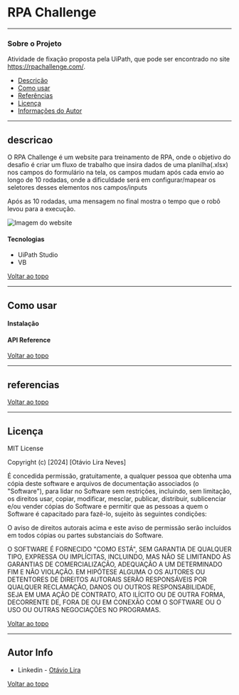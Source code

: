 # RPA Challenge

---

### Sobre o Projeto
Atividade de fixação proposta pela UiPath, que pode ser encontrado no site https://rpachallenge.com/.

- [Descrição](#descricao)
- [Como usar](#como-usar)
- [Referências](#referencias)
- [Licença](#licenca)
- [Informações do Autor](#autor-info)

---

## descricao

O RPA Challenge é um website para treinamento de RPA, onde o objetivo do desafio é criar um fluxo de trabalho que insira dados de uma planilha(.xlsx) nos campos do formulário na tela, os campos mudam após cada envio ao longo de 10 rodadas, onde a dificuldade será em configurar/mapear os seletores desses elementos nos campos/inputs

Após as 10 rodadas, uma mensagem no final mostra o tempo que o robô levou para a execução.

![Imagem do website](image-1.png)


#### Tecnologias

- UiPath Studio
- VB

[Voltar ao topo](#readme)

---

## Como usar

#### Instalação



#### API Reference

[Voltar ao topo](#readme)

---

## referencias
[Voltar ao topo](#readme)

---

## Licença

MIT License

Copyright (c) [2024] [Otávio Lira Neves]

É concedida permissão, gratuitamente, a qualquer pessoa que obtenha uma cópia
deste software e arquivos de documentação associados (o "Software"), para lidar
no Software sem restrições, incluindo, sem limitação, os direitos
usar, copiar, modificar, mesclar, publicar, distribuir, sublicenciar e/ou vender
cópias do Software e permitir que as pessoas a quem o Software é
capacitado para fazê-lo, sujeito às seguintes condições:

O aviso de direitos autorais acima e este aviso de permissão serão incluídos em todos
cópias ou partes substanciais do Software.

O SOFTWARE É FORNECIDO "COMO ESTÁ", SEM GARANTIA DE QUALQUER TIPO, EXPRESSA OU
IMPLÍCITAS, INCLUINDO, MAS NÃO SE LIMITANDO ÀS GARANTIAS DE COMERCIALIZAÇÃO,
ADEQUAÇÃO A UM DETERMINADO FIM E NÃO VIOLAÇÃO. EM HIPÓTESE ALGUMA O
OS AUTORES OU DETENTORES DE DIREITOS AUTORAIS SERÃO RESPONSÁVEIS POR QUALQUER RECLAMAÇÃO, DANOS OU OUTROS
RESPONSABILIDADE, SEJA EM UMA AÇÃO DE CONTRATO, ATO ILÍCITO OU DE OUTRA FORMA, DECORRENTE DE,
FORA DE OU EM CONEXÃO COM O SOFTWARE OU O USO OU OUTRAS NEGOCIAÇÕES NO
PROGRAMAS.

[Voltar ao topo](#readme)

---

## Autor Info

- Linkedin - [Otávio Lira](https://www.linkedin.com/in/otavioliraneves/)

[Voltar ao topo](#readme)
